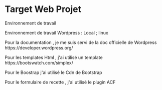 <h1>Target Web Projet </h1> 

<p>Environnement de travail </p>
<p> Environnement de travail Wordpress : Local ; linux</p> 
<p> Pour la documentation , je me suis servi de la doc officielle de Wordpress https://developer.wordpress.org/ </p>

<p> Pour les templates Html , j'ai utilisé un template https://bootswatch.com/simplex/ </p>
 
<p> Pour le Boostrap j'ai utilisé le Cdn de Bootstrap</p> 

<p> Pour le formulaire de recette , j'ai utilisé le plugin ACF </p>

